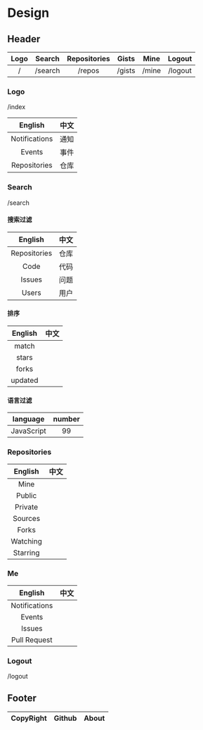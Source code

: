 # Design

## Header

|Logo|Search|Repositories|Gists|Mine|Logout|
|:---:|:---:|:---:|:---:|:---:|:---:|
|/|/search|/repos|/gists|/mine|/logout|

### Logo

/index

|English|中文|
|:---:|:---:|
|Notifications|通知|
|Events|事件|
|Repositories|仓库|

### Search

/search

#### 搜索过滤

|English|中文|
|:---:|:---:|
|Repositories|仓库|
|Code|代码|
|Issues|问题|
|Users|用户|

#### 排序

|English|中文|
|:---:|:---:|
|match||
|stars||
|forks||
|updated||

#### 语言过滤

|language|number|
|:---:|:---:|
|JavaScript|99|

### Repositories

|English|中文|
|:---:|:---:|
|Mine||
|Public||
|Private||
|Sources||
|Forks||
|Watching||
|Starring||

### Me

|English|中文|
|:---:|:---:|
|Notifications||
|Events||
|Issues||
|Pull Request||

### Logout

/logout


## Footer

|CopyRight|Github|About|
|:---:|:---:|:---:|
